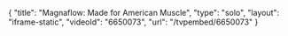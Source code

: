 {
    "title": "Magnaflow: Made for American Muscle",
    "type": "solo",
    "layout": "iframe-static",
    "videoId": "6650073",
    "url": "\/tvpembed\/6650073"
}
